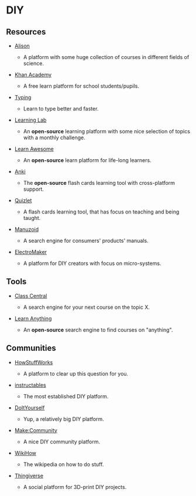 # DIY

## Resources

* [Alison](https://alison.com)
  
   * A platform with some huge collection of courses in different fields of science.

* [Khan Academy](https://khanacademy.org)
  
   * A free learn platform for school students/pupils.

* [Typing](https://www.typing.com)
  
   * Learn to type better and faster.

* [Learning Lab](https://learn.uno)
  
   * An **open-source** learning platform with some nice selection of topics with a monthly challenge.

* [Learn Awesome](https://learnawesome.org)
  
   * An **open-source** learn platform for life-long learners.

* [Anki](https://apps.ankiweb.net)
  
   * The **open-source** flash cards learning tool with cross-platform support.

* [Quizlet](https://quizlet.com)
  
   * A flash cards learning tool, that has focus on teaching and being taught.

* [Manuzoid](https://manuzoid.com)
  
   * A search engine for consumers' products' manuals.

* [ElectroMaker](https://www.electromaker.io)
  
   * A platform for DIY creators with focus on micro-systems.

## Tools

* [Class Central](https://www.classcentral.com)
  
   - A search engine for your next course on the topic X.

* [Learn Anything](https://learn-anything.xyz)
  
   - An **open-source** search engine to find courses on "anything".

## Communities

- [HowStuffWorks](https://www.howstuffworks.com)
  
   - A platform to clear up this question for you.

- [instructables](https://www.instructables.com)
  
   - The most established DIY platform.

- [DoItYourself](https://www.doityourself.com)
  
   - Yup, a relatively big DIY platform.
* [Make:Community](https://makezine.com)
  
   * A nice DIY community platform.

* [WikiHow](https://www.wikihow.com)
  
   * The wikipedia on how to do stuff.

* [Thingiverse](https://www.thingiverse.com)
  
   - A social platform for 3D-print DIY projects.
